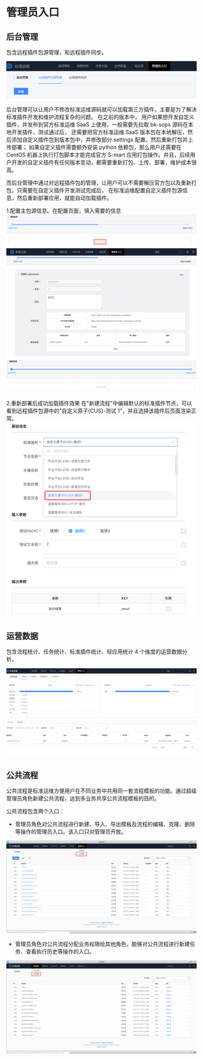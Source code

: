 # 管理员入口
## 后台管理

包含远程插件包源管理，和远程插件同步。

![-w2020](../assets/后台管理.png)

后台管理可以让用户不修改标准运维源码就可以加载第三方插件，主要是为了解决标准插件开发和维护流程复杂的问题。 在之前的版本中， 用户如果想开发自定义插件，并发布到官方标准运维 SaaS 上使用，一般需要先拉取 bk-sops 源码在本地开发插件，测试通过后， 还需要把官方标准运维 SaaS 版本包在本地解压，然后添加自定义插件包到版本包中，并修改部分 settings 配置，然后重新打包并上传部署； 如果自定义插件需要额外安装 python 依赖包，那么用户还需要在 CentOS 机器上执行打包脚本才能完成官方 S-mart 应用打包操作。并且，后续用户开发的自定义插件有任何版本变动，都需要重新打包、上传、部署，维护成本很高。

而后台管理中通过对远程插件包的管理，让用户可以不需要解压官方包以及重新打包，只需要在自定义插件开发测试完成后， 在标准运维配置自定义插件包源信息，然后重新部署应用，就能自动加载插件。

1.配置主包源信息。在配置页面，填入需要的信息
![-w2020](../assets/远程1.png)
![-w2020](../assets/远程2.png)
![-w2020](../assets/远程4.png)

2.重新部署后成功加载插件效果 在"新建流程"中编辑默认的标准插件节点，可以看到远程插件包源中的"自定义原子(CUS)-测试 1"，并且选择该插件后页面渲染正常。
![-w2020](../assets/远程5.png)

## 运营数据

包含流程统计、任务统计、标准插件统计、轻应用统计 4 个维度的运营数据分析。

![-w2020](../assets/运营数据.png)

## 公共流程

公共流程是标准运维方便用户在不同业务中共用同一套流程模板的功能。通过超级管理员角色新建公共流程，达到多业务共享公共流程模板的目的。

公共流程包含两个入口：

- 管理员角色对公共流程进行新建、导入、导出模板及流程的编辑、克隆、删除等操作的管理员入口。该入口只对管理员开放。

![-w2020](../assets/49.png)

- 管理员角色对公共流程分配业务权限给其他角色，能够对公共流程进行新建任务、查看执行历史等操作的入口。

![-w2020](../assets/50.png)
